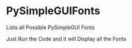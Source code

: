 # PySimpleGUIFonts
Lists all Possible PySimpleGUI Fonts

Just Run the Code and it will Display all the Fonts
